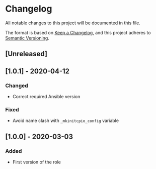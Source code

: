 # Changelog
All notable changes to this project will be documented in this file.

The format is based on [Keep a Changelog](https://keepachangelog.com/en/1.0.0/),
and this project adheres to [Semantic Versioning](https://semver.org/spec/v2.0.0.html).

## [Unreleased]

## [1.0.1] - 2020-04-12
### Changed
- Correct required Ansible version

### Fixed
- Avoid name clash with `_mkinitcpio_config` variable

## [1.0.0] - 2020-03-03
### Added
- First version of the role
